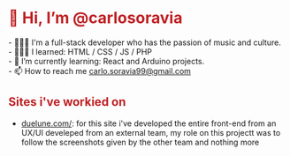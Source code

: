 <h1 style="color:#BF2124; !important"> 👋 Hi, I’m @carlosoravia </h1> 
<p>
  - 💁🏻‍♂️ I'm a full-stack developer who has the passion of music and culture.
  <br>
  - 🧑🏻‍💻 I learned: HTML / CSS / JS / PHP 
  <br>
  - 🌱 I’m currently learning: React and Arduino projects.
  <br>
  - 📫 How to reach me <a href="mailto:carlo.soravia99@gmail.com">carlo.soravia99@gmail.com</a>
</p>

<h2 style="color:#BF2124;">Sites i've workied on</h2>
<ul>
  <li><a href="https://www.duelune.com/" target="_blank">duelune.com/</a>: for this site i've developed the entire front-end from an UX/UI develeped from an external team, my role on this projectt was to follow the screenshots given by the other team and nothing more</li>
</ul>


<!---
carlosoravia/carlosoravia is a ✨ special ✨ repository because its `README.md` (this file) appears on your GitHub profile.
You can click the Preview link to take a look at your changes.
--->
